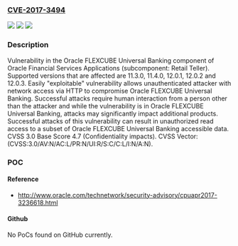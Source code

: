 ### [CVE-2017-3494](https://cve.mitre.org/cgi-bin/cvename.cgi?name=CVE-2017-3494)
![](https://img.shields.io/static/v1?label=Product&message=FLEXCUBE%20Universal%20Banking&color=blue)
![](https://img.shields.io/static/v1?label=Version&message=%3D%2011.3.0%20&color=brighgreen)
![](https://img.shields.io/static/v1?label=Vulnerability&message=Easily%20%22exploitable%22%20vulnerability%20allows%20unauthenticated%20attacker%20with%20network%20access%20via%20HTTP%20to%20compromise%20Oracle%20FLEXCUBE%20Universal%20Banking.%20%20Successful%20attacks%20require%20human%20interaction%20from%20a%20person%20other%20than%20the%20attacker%20and%20while%20the%20vulnerability%20is%20in%20Oracle%20FLEXCUBE%20Universal%20Banking%2C%20attacks%20may%20significantly%20impact%20additional%20products.%20Successful%20attacks%20of%20this%20vulnerability%20can%20result%20in%20%20unauthorized%20read%20access%20to%20a%20subset%20of%20Oracle%20FLEXCUBE%20Universal%20Banking%20accessible%20data.&color=brighgreen)

### Description

Vulnerability in the Oracle FLEXCUBE Universal Banking component of Oracle Financial Services Applications (subcomponent: Retail Teller). Supported versions that are affected are 11.3.0, 11.4.0, 12.0.1, 12.0.2 and 12.0.3. Easily "exploitable" vulnerability allows unauthenticated attacker with network access via HTTP to compromise Oracle FLEXCUBE Universal Banking. Successful attacks require human interaction from a person other than the attacker and while the vulnerability is in Oracle FLEXCUBE Universal Banking, attacks may significantly impact additional products. Successful attacks of this vulnerability can result in unauthorized read access to a subset of Oracle FLEXCUBE Universal Banking accessible data. CVSS 3.0 Base Score 4.7 (Confidentiality impacts). CVSS Vector: (CVSS:3.0/AV:N/AC:L/PR:N/UI:R/S:C/C:L/I:N/A:N).

### POC

#### Reference
- http://www.oracle.com/technetwork/security-advisory/cpuapr2017-3236618.html

#### Github
No PoCs found on GitHub currently.

